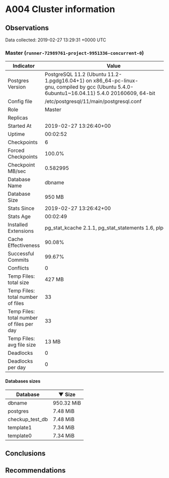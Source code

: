 # A004 Cluster information #

## Observations ##
Data collected: 2019-02-27 13:29:31 +0000 UTC  


### Master (`runner-72989761-project-9951336-concurrent-0`) ###

 Indicator | Value
-----------|-------
Postgres Version | PostgreSQL&nbsp;11.2&nbsp;(Ubuntu&nbsp;11.2-1.pgdg16.04+1)&nbsp;on&nbsp;x86_64-pc-linux-gnu,&nbsp;compiled&nbsp;by&nbsp;gcc&nbsp;(Ubuntu&nbsp;5.4.0-6ubuntu1~16.04.11)&nbsp;5.4.0&nbsp;20160609,&nbsp;64-bit
Config file | /etc/postgresql/11/main/postgresql.conf
Role | Master
Replicas | 
Started At | 2019-02-27&nbsp;13:26:40+00
Uptime | 00:02:52
Checkpoints | 6
Forced Checkpoints | 100.0%
Checkpoint MB/sec | 0.582995
Database Name | dbname
Database Size | 950&nbsp;MB
Stats Since | 2019-02-27&nbsp;13:26:42+00
Stats Age | 00:02:49
Installed Extensions | pg_stat_kcache&nbsp;2.1.1,&nbsp;pg_stat_statements&nbsp;1.6,&nbsp;plpgsql&nbsp;1.0
Cache Effectiveness | 90.08%
Successful Commits | 99.67%
Conflicts | 0
Temp Files: total size | 427&nbsp;MB
Temp Files: total number of files | 33
Temp Files: total number of files per day | 33
Temp Files: avg file size | 13&nbsp;MB
Deadlocks | 0
Deadlocks per day | 0

#### Databases sizes ####
Database | &#9660;&nbsp;Size
---------|------
dbname | 950.32&nbsp;MiB
postgres | 7.48&nbsp;MiB
checkup_test_db | 7.48&nbsp;MiB
template1 | 7.34&nbsp;MiB
template0 | 7.34&nbsp;MiB


## Conclusions ##


## Recommendations ##

